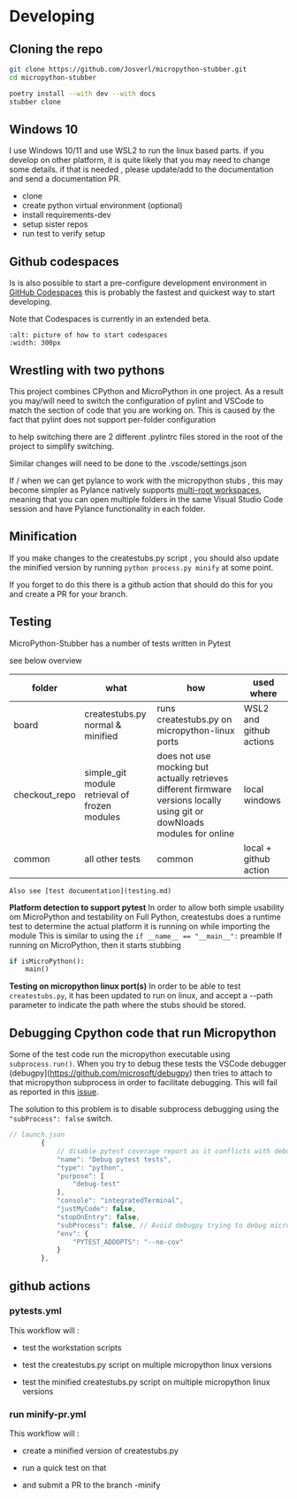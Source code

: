 
# Developing

## Cloning the repo 
``` bash
git clone https://github.com/Josverl/micropython-stubber.git
cd micropython-stubber

poetry install --with dev --with docs
stubber clone
```

## Windows 10 
I use Windows 10/11 and use WSL2 to run the linux based parts. 
if you develop on other platform, it is quite likely that you may need to change some details. if that is needed , please update/add to the documentation and send a documentation PR.

* clone 
* create python virtual environment (optional) 
* install requirements-dev 
* setup sister repos
* run test to verify setup 

## Github codespaces 

Is is also possible to start a pre-configure development environment in [GitHub Codespaces](https://github.com/features/codespaces)
this is probably the fastest and quickest way to start developing.

Note that Codespaces is currently in an extended beta. 
```{image} img/codespaces.png
:alt: picture of how to start codespaces
:width: 300px
```


## Wrestling with two pythons 

This project combines CPython and MicroPython in one project.  As a result you may/will need to switch the configuration of pylint and VSCode to match the section of code that you are working on.  This is caused by the fact that pylint does not support per-folder configuration 

to help switching there are 2 different .pylintrc files stored in the root of the project to simplify switching.

Similar changes will need to be done to the .vscode/settings.json 

If / when we can get pylance  to work with the micropython stubs , this may become simpler as 
Pylance natively supports [multi-root workspaces](https://code.visualstudio.com/docs/editor/multi-root-workspaces), meaning that you can open multiple folders in the same Visual Studio Code session and have Pylance functionality in each folder.

## Minification 

If you make changes to the createstubs.py script , you should also update the minified version by running `python process.py minify` at some point.

If you forget to do this there is a github action that should do this for you and create a PR for your branch.

## Testing 

MicroPython-Stubber has a number of tests written in Pytest

see below overview

| folder        | what                                               | how                                                          | used where              |
| ------------- | -------------------------------------------------- | ------------------------------------------------------------ | ----------------------- |
| board         | createstubs.py<br />normal & minified              | runs createstubs.py on micropython-linux ports               | WSL2 and github actions |
| checkout_repo | simple_git module<br />retrieval of frozen modules | does not use mocking but actually retrieves different firmware versions locally using git or dowNloads modules for online | local windows           |
| common        | all other tests                                    | common                                                       | local + github action   |

```{note}
Also see [test documentation](testing.md)
```

**Platform detection to support pytest**
In order to allow both simple usability om MicroPython and testability on Full Python,
createstubs does a runtime test to determine the actual platform it is running on while importing the module
This is similar to using the `if __name__ == "__main__":` preamble 
If running on MicroPython,
    then it starts stubbing 

``` python
if isMicroPython():
    main()
```



**Testing on micropython linux port(s)**
In order to be able to test `createstubs.py`, it has been updated to run on linux, and accept a --path parameter to indicate the path where the stubs should be stored.

## Debugging Cpython code that run Micropython 

Some of the test code run the micropython executable using `subprocess.run()`.
When you try to debug these tests the VSCode debugger (debugpy](https://github.com/microsoft/debugpy) then tries to attach to that micropython subprocess in order to facilitate debugging.
This will fail as reported in this [issue](https://github.com/microsoft/debugpy/issues/781).  

The solution to this problem is to disable subprocess debugging using the `"subProcess": false` switch.

``` js
// launch.json
        {
            // disable pytest coverage report as it conflicts with debugging tests
            "name": "Debug pytest tests",
            "type": "python",
            "purpose": [
                "debug-test"
            ],
            "console": "integratedTerminal",
            "justMyCode": false,
            "stopOnEntry": false,
            "subProcess": false, // Avoid debugpy trying to debug micropython
            "env": {
                "PYTEST_ADDOPTS": "--no-cov"
            }
        },
```

## github actions

### pytests.yml 

This workflow will :

- test the workstation scripts 

- test the createstubs.py script on multiple micropython linux versions 

- test the minified createstubs.py script on multiple micropython linux versions 

### run minify-pr.yml

This workflow will :

- create a minified version of createstubs.py 

- run a quick test on that 

- and submit a PR to the branch <branch>-minify

